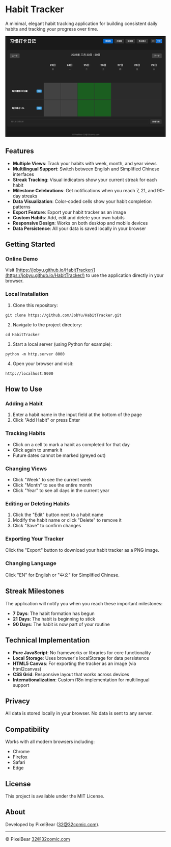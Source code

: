 # Habit Tracker

A minimal, elegant habit tracking application for building consistent daily habits and tracking your progress over time.

![Habit Tracker](./screenshots/screen.png)

## Features

- **Multiple Views**: Track your habits with week, month, and year views
- **Multilingual Support**: Switch between English and Simplified Chinese interfaces
- **Streak Tracking**: Visual indicators show your current streak for each habit
- **Milestone Celebrations**: Get notifications when you reach 7, 21, and 90-day streaks
- **Data Visualization**: Color-coded cells show your habit completion patterns
- **Export Feature**: Export your habit tracker as an image
- **Custom Habits**: Add, edit and delete your own habits
- **Responsive Design**: Works on both desktop and mobile devices
- **Data Persistence**: All your data is saved locally in your browser

## Getting Started

### Online Demo

Visit [https://jobyu.github.io/HabitTracker/](https://jobyu.github.io/HabitTracker/) to use the application directly in your browser.

### Local Installation

1. Clone this repository:
```
git clone https://github.com/JobYu/HabitTracker.git
```

2. Navigate to the project directory:
```
cd HabitTracker
```

3. Start a local server (using Python for example):
```
python -m http.server 8000
```

4. Open your browser and visit:
```
http://localhost:8000
```

## How to Use

### Adding a Habit

1. Enter a habit name in the input field at the bottom of the page
2. Click "Add Habit" or press Enter

### Tracking Habits

- Click on a cell to mark a habit as completed for that day
- Click again to unmark it
- Future dates cannot be marked (greyed out)

### Changing Views

- Click "Week" to see the current week
- Click "Month" to see the entire month
- Click "Year" to see all days in the current year

### Editing or Deleting Habits

1. Click the "Edit" button next to a habit name
2. Modify the habit name or click "Delete" to remove it
3. Click "Save" to confirm changes

### Exporting Your Tracker

Click the "Export" button to download your habit tracker as a PNG image.

### Changing Language

Click "EN" for English or "中文" for Simplified Chinese.

## Streak Milestones

The application will notify you when you reach these important milestones:

- **7 Days**: The habit formation has begun
- **21 Days**: The habit is beginning to stick
- **90 Days**: The habit is now part of your routine

## Technical Implementation

- **Pure JavaScript**: No frameworks or libraries for core functionality
- **Local Storage**: Uses browser's localStorage for data persistence
- **HTML5 Canvas**: For exporting the tracker as an image (via html2canvas)
- **CSS Grid**: Responsive layout that works across devices
- **Internationalization**: Custom i18n implementation for multilingual support

## Privacy

All data is stored locally in your browser. No data is sent to any server.

## Compatibility

Works with all modern browsers including:
- Chrome
- Firefox
- Safari
- Edge

## License

This project is available under the MIT License.

## About

Developed by PixelBear (32@32comic.com).

---

© PixelBear 32@32comic.com 